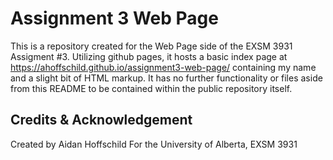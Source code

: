# Assignment 3 Web Page

This is a repository created for the Web Page side of the EXSM 3931 Assigment #3. Utilizing github pages, it hosts a basic index page at https://ahoffschild.github.io/assignment3-web-page/ containing my name and a slight bit of HTML markup. It has no further functionality or files aside from this README to be contained within the public repository itself.

## Credits & Acknowledgement

Created by Aidan Hoffschild
For the University of Alberta, EXSM 3931
